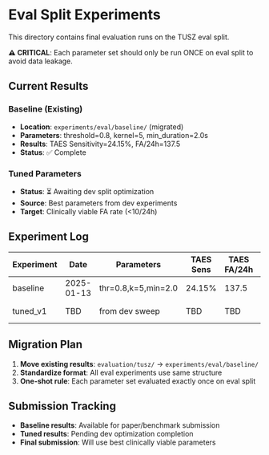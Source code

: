 # Eval Split Experiments

This directory contains final evaluation runs on the TUSZ eval split.

**⚠️ CRITICAL**: Each parameter set should only be run ONCE on eval split to avoid data leakage.

## Current Results

### Baseline (Existing)
- **Location**: `experiments/eval/baseline/` (migrated)
- **Parameters**: threshold=0.8, kernel=5, min_duration=2.0s
- **Results**: TAES Sensitivity=24.15%, FA/24h=137.5
- **Status**: ✅ Complete

### Tuned Parameters
- **Status**: ⏳ Awaiting dev split optimization
- **Source**: Best parameters from dev experiments
- **Target**: Clinically viable FA rate (<10/24h)

## Experiment Log

| Experiment | Date | Parameters | TAES Sens | TAES FA/24h | F1 | Notes |
|------------|------|------------|-----------|-------------|----|---------| 
| baseline   | 2025-01-13 | thr=0.8,k=5,min=2.0 | 24.15% | 137.5 | 31.19% | Default params |
| tuned_v1   | TBD | from dev sweep | TBD | TBD | TBD | Optimized for FA≤10 |

## Migration Plan

1. **Move existing results**: `evaluation/tusz/` → `experiments/eval/baseline/`
2. **Standardize format**: All eval experiments use same structure
3. **One-shot rule**: Each parameter set evaluated exactly once on eval split

## Submission Tracking

- **Baseline results**: Available for paper/benchmark submission
- **Tuned results**: Pending dev optimization completion
- **Final submission**: Will use best clinically viable parameters
